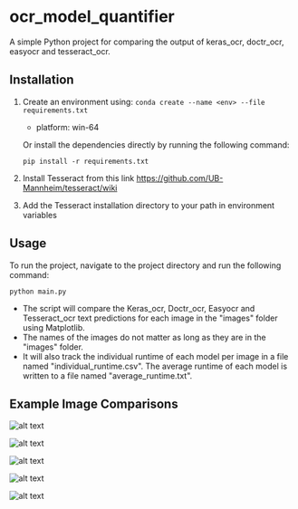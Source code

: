 # ocr_model_quantifier
A simple Python project for comparing the output of keras_ocr, doctr_ocr, easyocr and tesseract_ocr.


## Installation
1. Create an environment using:
    ```conda create --name <env> --file requirements.txt```
    * platform: win-64

    Or install the dependencies directly by running the following command:

    ```pip install -r requirements.txt```

2. Install Tesseract from this link https://github.com/UB-Mannheim/tesseract/wiki
3. Add the Tesseract installation directory to your path in environment variables 


## Usage
To run the project, navigate to the project directory and run the following command:

```python main.py```


* The script will compare the Keras_ocr, Doctr_ocr, Easyocr and Tesseract_ocr text predictions for each image in the "images" folder using Matplotlib. 
* The names of the images do not matter as long as they are in the "images" folder.
* It will also track the individual runtime of each model per image in a file named "individual_runtime.csv". The average runtime of each model is written to a file named "average_runtime.txt".

## Example Image Comparisons

![alt text](https://github.com/william-murray1204/ocr_model_quantifier/blob/main/github_example_images/example_1.PNG)

![alt text](https://github.com/william-murray1204/ocr_model_quantifier/blob/main/github_example_images/example_2.PNG)

![alt text](https://github.com/william-murray1204/ocr_model_quantifier/blob/main/github_example_images/example_3.PNG)

![alt text](https://github.com/william-murray1204/ocr_model_quantifier/blob/main/github_example_images/example_4.PNG)

![alt text](https://github.com/william-murray1204/ocr_model_quantifier/blob/main/github_example_images/example_5.PNG)